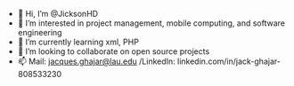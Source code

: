 - 👋 Hi, I’m @JicksonHD
- 👀 I’m interested in project management, mobile computing, and software engineering
- 🌱 I’m currently learning xml, PHP
- 💞️ I’m looking to collaborate on open source projects
- 📫 Mail: jacques.ghajar@lau.edu
     /LinkedIn: linkedin.com/in/jack-ghajar-808533230

<!---
JicksonHD/JicksonHD is a ✨ special ✨ repository because its `README.md` (this file) appears on your GitHub profile.
You can click the Preview link to take a look at your changes.
--->
